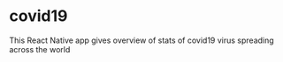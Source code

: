 # covid19
This React Native app gives overview of stats of covid19 virus spreading across the world
